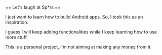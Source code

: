 == Let's laugh at Sp*rs ==

I just want to learn how to build Android apps. So, I took this as an inspiration.

I guess I will keep adding functionalities while I keep learning how to use more stuff.

This is a personal project, I'm not aiming at making any money from it. 
